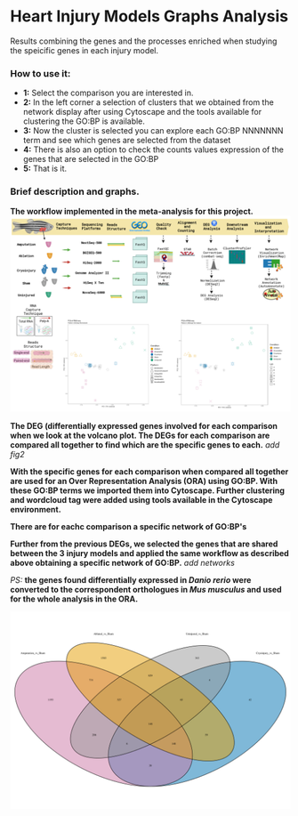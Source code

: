 # Heart Injury Models Graphs Analysis

Results combining the genes and the processes enriched when studying the speicific genes in each injury model.


### How to use it:
* **1:** Select the comparison you are interested in.
* **2:** In the left corner a selection of clusters that we obtained from the network display after using Cytoscape and the tools available for clustering the GO:BP is available.
* **3:** Now the cluster is selected you can explore each GO:BP NNNNNNN term and see which genes are selected from the dataset
* **4:** There is also an option to check the counts values expression of the genes that are selected in the GO:BP
* **5:** That is it.



### Brief description and graphs.



**The workflow implemented in the meta-analysis for this project.**
![Workflow](WorkflowColor2.png)

**The DEG (differentially expressed genes involved for each comparison when we look at the volcano plot. The DEGs for each comparison are compared all together to find which are the specific genes to each.**
*add fig2*

**With the specific genes for each comparison when compared all together are used for an Over Representation Analysis (ORA) using GO:BP. With these GO:BP terms we imported them into Cytoscape. Further clustering and wordcloud tag were added using tools available in the Cytoscape environment.**

**There are for eachc comparison a specific network of GO:BP's**

**Further from the previous DEGs, we selected the genes that are shared between the 3 injury models and applied the same workflow as described above obtaining a specific network of GO:BP.**
*add networks*

*PS:* **the genes found differentially expressed in *Danio rerio* were converted to the correspondent orthologues in *Mus musculus* and used for the whole analysis in the ORA.**

![Venn](mouse_converted_DESeq2_EntrezgeneID_uniques_Abl_vs_Sham.svg)
